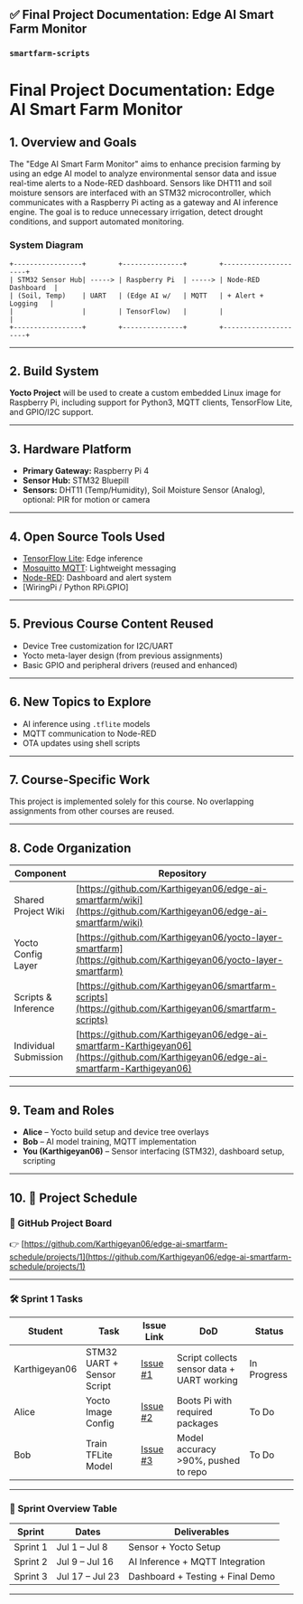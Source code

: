 

## ✅ Final Project Documentation: Edge AI Smart Farm Monitor



### `smartfarm-scripts`

# Final Project Documentation: Edge AI Smart Farm Monitor

## 1. Overview and Goals

The "Edge AI Smart Farm Monitor" aims to enhance precision farming by using an edge AI model to analyze environmental sensor data and issue real-time alerts to a Node-RED dashboard. Sensors like DHT11 and soil moisture sensors are interfaced with an STM32 microcontroller, which communicates with a Raspberry Pi acting as a gateway and AI inference engine. The goal is to reduce unnecessary irrigation, detect drought conditions, and support automated monitoring.

### System Diagram

```
+-----------------+        +---------------+        +---------------------+
| STM32 Sensor Hub| -----> | Raspberry Pi  | -----> | Node-RED Dashboard  |
| (Soil, Temp)    | UART   | (Edge AI w/   | MQTT   | + Alert + Logging   |
|                 |        | TensorFlow)   |        |                     |
+-----------------+        +---------------+        +---------------------+
```

---

## 2. Build System

**Yocto Project** will be used to create a custom embedded Linux image for Raspberry Pi, including support for Python3, MQTT clients, TensorFlow Lite, and GPIO/I2C support.

---

## 3. Hardware Platform

* **Primary Gateway:** Raspberry Pi 4
* **Sensor Hub:** STM32 Bluepill
* **Sensors:** DHT11 (Temp/Humidity), Soil Moisture Sensor (Analog), optional: PIR for motion or camera

---

## 4. Open Source Tools Used

* [TensorFlow Lite](https://www.tensorflow.org/lite): Edge inference
* [Mosquitto MQTT](https://mosquitto.org/): Lightweight messaging
* [Node-RED](https://nodered.org/): Dashboard and alert system
* \[WiringPi / Python RPi.GPIO]

---

## 5. Previous Course Content Reused

* Device Tree customization for I2C/UART
* Yocto meta-layer design (from previous assignments)
* Basic GPIO and peripheral drivers (reused and enhanced)

---

## 6. New Topics to Explore

* AI inference using `.tflite` models
* MQTT communication to Node-RED
* OTA updates using shell scripts

---

## 7. Course-Specific Work

This project is implemented solely for this course. No overlapping assignments from other courses are reused.

---

## 8. Code Organization

| Component             | Repository                                                                                                                           |
| --------------------- | ------------------------------------------------------------------------------------------------------------------------------------ |
| Shared Project Wiki   | [https://github.com/Karthigeyan06/edge-ai-smartfarm/wiki](https://github.com/Karthigeyan06/edge-ai-smartfarm/wiki)                   |
| Yocto Config Layer    | [https://github.com/Karthigeyan06/yocto-layer-smartfarm](https://github.com/Karthigeyan06/yocto-layer-smartfarm)                     |
| Scripts & Inference   | [https://github.com/Karthigeyan06/smartfarm-scripts](https://github.com/Karthigeyan06/smartfarm-scripts)                             |
| Individual Submission | [https://github.com/Karthigeyan06/edge-ai-smartfarm-Karthigeyan06](https://github.com/Karthigeyan06/edge-ai-smartfarm-Karthigeyan06) |

---

## 9. Team and Roles

* **Alice** – Yocto build setup and device tree overlays
* **Bob** – AI model training, MQTT implementation
* **You (Karthigeyan06)** – Sensor interfacing (STM32), dashboard setup, scripting

---

## 10. 📅 Project Schedule

### 🔗 GitHub Project Board

👉 [https://github.com/Karthigeyan06/edge-ai-smartfarm-schedule/projects/1](https://github.com/Karthigeyan06/edge-ai-smartfarm-schedule/projects/1)

---

### 🛠 Sprint 1 Tasks

| Student       | Task                       | Issue Link                                                              | DoD                                        | Status      |
| ------------- | -------------------------- | ----------------------------------------------------------------------- | ------------------------------------------ | ----------- |
| Karthigeyan06 | STM32 UART + Sensor Script | [Issue #1](https://github.com/Karthigeyan06/edge-ai-smartfarm/issues/1) | Script collects sensor data + UART working | In Progress |
| Alice         | Yocto Image Config         | [Issue #2](https://github.com/Karthigeyan06/edge-ai-smartfarm/issues/2) | Boots Pi with required packages            | To Do       |
| Bob           | Train TFLite Model         | [Issue #3](https://github.com/Karthigeyan06/edge-ai-smartfarm/issues/3) | Model accuracy >90%, pushed to repo        | To Do       |

---

### 📆 Sprint Overview Table

| Sprint   | Dates           | Deliverables                     |
| -------- | --------------- | -------------------------------- |
| Sprint 1 | Jul 1 – Jul 8   | Sensor + Yocto Setup             |
| Sprint 2 | Jul 9 – Jul 16  | AI Inference + MQTT Integration  |
| Sprint 3 | Jul 17 – Jul 23 | Dashboard + Testing + Final Demo |

---

